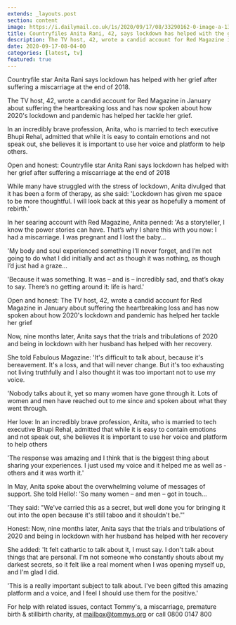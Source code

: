 ```yaml
---
extends: _layouts.post
section: content
image: https://i.dailymail.co.uk/1s/2020/09/17/08/33290162-0-image-a-13_1600326013854.jpg 
title: Countryfiles Anita Rani, 42, says lockdown has helped with the grief of her miscarriage 
description: The TV host, 42, wrote a candid account for Red Magazine in January about suffering the heartbreaking loss and has now spoken about how 2020s lockdown and pandemic has helped her 
date: 2020-09-17-08-04-00 
categories: [latest, tv] 
featured: true 
--- 
```

Countryfile star Anita Rani says lockdown has helped with her grief after suffering a miscarriage at the end of 2018. 

The TV host, 42, wrote a candid account for Red Magazine in January about suffering the heartbreaking loss and has now spoken about how 2020's lockdown and pandemic has helped her tackle her grief. 

In an incredibly brave profession, Anita, who is married to tech executive Bhupi Rehal, admitted that while it is easy to contain emotions and not speak out, she believes it is important to use her voice and platform to help others. 

Open and honest: Countryfile star Anita Rani says lockdown has helped with her grief after suffering a miscarriage at the end of 2018

While many have struggled with the stress of lockdown, Anita divulged that it has been a form of therapy, as she said: 'Lockdown has given me space to be more thoughtful. I will look back at this year as hopefully a moment of rebirth.'

In her searing account with Red Magazine, Anita penned: 'As a storyteller, I know the power stories can have. That’s why I share this with you now: I had a miscarriage. I was pregnant and I lost the baby...

'My body and soul experienced something I’ll never forget, and I’m not going to do what I did initially and act as though it was nothing, as though I’d just had a graze...

'Because it was something. It was – and is – incredibly sad, and that’s okay to say. There’s no getting around it: life is hard.'

Open and honest: The TV host, 42, wrote a candid account for Red Magazine in January about suffering the heartbreaking loss and has now spoken about how 2020's lockdown and pandemic has helped her tackle her grief

Now, nine months later, Anita says that the trials and tribulations of 2020 and being in lockdown with her husband has helped with her recovery.   

She told Fabulous Magazine: 'It's difficult to talk about, because it's bereavement. It's a loss, and that will never change. But it's too exhausting not living truthfully and I also thought it was too important not to use my voice.

'Nobody talks about it, yet so many women have gone through it. Lots of women and men have reached out to me since and spoken about what they went through.

Her love: In an incredibly brave profession, Anita, who is married to tech executive Bhupi Rehal, admitted that while it is easy to contain emotions and not speak out, she believes it is important to use her voice and platform to help others

'The response was amazing and I think that is the biggest thing about sharing your ­experiences. I just used my voice and it helped me as well as ­others and it was worth it.'

In May, Anita spoke about the overwhelming volume of messages of support. She told Hello!: 'So many women – and men – got in touch...

'They said: "We've carried this as a secret, but well done you for bringing it out into the open because it's still taboo and it shouldn't be."'

Honest: Now, nine months later, Anita says that the trials and tribulations of 2020 and being in lockdown with her husband has helped with her recovery

She added: 'It felt cathartic to talk about it, I must say. I don't talk about things that are personal. I'm not someone who constantly shouts about my darkest secrets, so it felt like a real moment when I was opening myself up, and I'm glad I did. 

'This is a really important subject to talk about. I've been gifted this amazing platform and a voice, and I feel I should use them for the positive.' 

For help with related issues, contact Tommy's, a miscarriage, premature birth & stillbirth charity, at mailbox@tommys.org or call 0800 0147 800 

